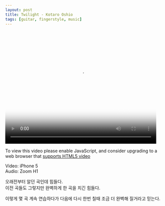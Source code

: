 ```yaml
---
layout: post
title: Twilight - Kotaro Oshio 
tags: [guitar, fingerstyle, music]
---
```


<video id="my-video" class="video-js" controls preload="auto" width="480" height="360"
poster="http://media.astinchoi.com/2016/video/20160606-kotaro_oshio-twilight.png" data-setup="{}">
<source src="http://media.astinchoi.com/2016/video/20160606-kotaro_oshio-twilight.mp4" type='video/mp4'>
<p class="vjs-no-js">
  To view this video please enable JavaScript, and consider upgrading to a web browser that
  <a href="http://videojs.com/html5-video-support/" target="_blank">supports HTML5 video</a>
</p>
</video><p></p>

Video: iPhone 5  
Audio: Zoom H1  

오래전부터 알던 곡인데 힘들다.  
이전 곡들도 그렇지만 완벽하게 한 곡을 치긴 힘들다.  
    
이렇게 몇 곡 계속 연습하다가 다음에 다시 한번 칠때 조금 더 완벽해 질거라고 믿는다.  
